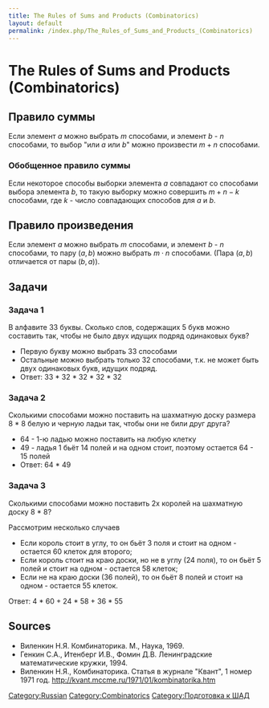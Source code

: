 ```yaml
---
title: The Rules of Sums and Products (Combinatorics)
layout: default
permalink: /index.php/The_Rules_of_Sums_and_Products_(Combinatorics)
---
```


# The Rules of Sums and Products (Combinatorics)

## Правило суммы
Если элемент $a$ можно выбрать $m$ способами, и элемент $b$ - $n$ способами, то выбор "или $a$ или $b$" можно произвести $m + n$ способами.

### Обобщенное правило суммы
Если некоторое способы выборки элемента $a$ совпадают со способами выбора элемента $b$, то такую выборку можно совершить $m + n - k$ способами, где $k$ - число совпадающих способов для $a$ и $b$.

## Правило произведения
Если элемент $a$ можно выбрать $m$ способами, и элемент $b$ - $n$ способами, то пару $(a, b)$ можно выбрать $m \cdot n$ способами. (Пара $(a, b)$ отличается от пары $(b, a)$).


## Задачи

### Задача 1
В алфавите 33 буквы. Сколько слов, содержащих 5 букв можно составить так, чтобы не было двух идущих подряд одинаковых букв?

- Первую букву можно выбрать 33 способами
- Остальные можно выбрать только 32 способами, т.к. не может быть двух одинаковых букв, идущих подряд.
- Ответ: 33 * 32 * 32 * 32 * 32

### Задача 2
Сколькими способами можно поставить на шахматную доску размера 8 * 8 белую и черную ладьи так, чтобы они не били друг друга?

- 64 - 1-ю ладью можно поставить на любую клетку
- 49 - ладья 1 бьёт 14 полей и на одном стоит, поэтому остается 64 - 15 полей
- Ответ: 64 * 49

### Задача 3
Сколькими способами можно поставить 2х королей на шахматную доску 8 * 8?

Рассмотрим несколько случаев
- Если король стоит в углу, то он бьёт 3 поля и стоит на одном - остается 60 клеток для второго;
- Если король стоит на краю доски, но не в углу (24 поля), то он бьёт 5 полей и стоит на одном - остается 58 клеток;
- Если не на краю доски (36 полей), то он бьёт 8 полей и стоит на одном - остается 55 клеток. 

Ответ: 4 * 60 + 24 * 58 + 36 * 55

## Sources

- Виленкин Н.Я. Комбинаторика. М., Наука, 1969.
- Генкин С.А., Итенберг И.В., Фомин Д.В. Ленинградские математические кружки, 1994.
- Виленкин Н.Я., Комбинаторика. Статья в журнале "Квант", 1 номер 1971 год.  http://kvant.mccme.ru/1971/01/kombinatorika.htm 

[Category:Russian](Category_Russian)
[Category:Combinatorics](Category_Combinatorics)
[Category:Подготовка к ШАД](Category_Подготовка_к_ШАД)